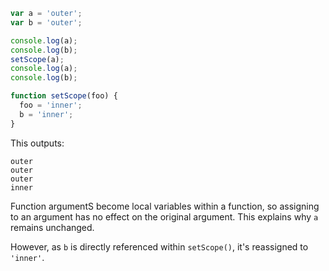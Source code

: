 ```js
var a = 'outer';
var b = 'outer';

console.log(a);
console.log(b);
setScope(a);
console.log(a);
console.log(b);

function setScope(foo) {
  foo = 'inner';
  b = 'inner';
}
```

This outputs:

```
outer
outer
outer
inner
```

Function argumentS become local variables within a function, so assigning to an argument has no effect on the original argument. This explains why `a` remains unchanged.

However, as `b` is directly referenced within `setScope()`, it's reassigned to `'inner'`.